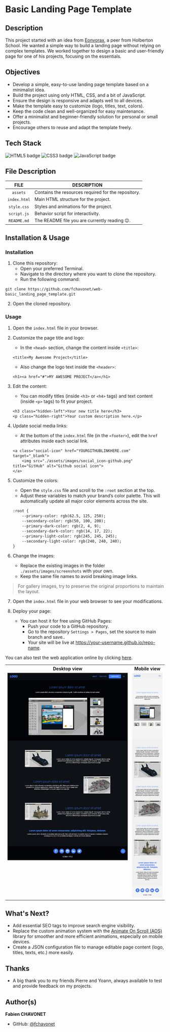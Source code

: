 # Basic Landing Page Template

## Description

This project started with an idea from <a href="https://github.com/Eonvorax">Eonvorax</a>, a peer from Holberton School. He wanted a simple way to build a landing page without relying on complex templates. We worked together to design a basic and user-friendly page for one of his projects, focusing on the essentials.

## Objectives

- Develop a simple, easy-to-use landing page template based on a minimalist idea.
- Build the project using only HTML, CSS, and a bit of JavaScript.
- Ensure the design is responsive and adapts well to all devices.
- Make the template easy to customize (logo, titles, text, colors).
- Keep the code clean and well-organized for easy maintenance.
- Offer a minimalist and beginner-friendly solution for personal or small projects.
- Encourage others to reuse and adapt the template freely.

## Tech Stack

![HTML5 badge](https://img.shields.io/badge/HTML5-e34f26?logo=html5&logoColor=white&style=for-the-badge)
![CSS3 badge](https://img.shields.io/badge/CSS3-1572b6?logo=css&logoColor=white&style=for-the-badge)
![JavaScript badge](https://img.shields.io/badge/JAVASCRIPT-f7df1e?logo=javascript&logoColor=black&style=for-the-badge)

## File Description

| **FILE**     | **DESCRIPTION**                                     |
| :----------: | --------------------------------------------------- |
| `assets`     | Contains the resources required for the repository. |
| `index.html` | Main HTML structure for the project.                |
| `style.css`  | Styles and animations for the project.              |
| `script.js`  | Behavior script for interactivity.                  |
| `README.md`  | The README file you are currently reading 😉.       |

## Installation & Usage

### Installation

1. Clone this repository:
    - Open your preferred Terminal.
    - Navigate to the directory where you want to clone the repository.
    - Run the following command:

```
git clone https://github.com/fchavonet/web-basic_landing_page_template.git
```

2. Open the cloned repository.

### Usage

1. Open the `index.html` file in your browser.

2. Customize the page title and logo:
    - In the `<head>` section, change the content inside `<title>`:

    ```
    <title>My Awesome Project</title>
    ```

    - Also change the logo text inside the `<header>`:

    ```
    <h1><a href="#">MY AWESOME PROJECT</a></h1>
    ```

3. Edit the content:
    - You can modify titles (inside `<h3>` or `<h4>` tags) and text content (inside `<p>` tags) to fit your project.

    ```
    <h3 class="hidden-left">Your new title here</h3>
    <p class="hidden-right">Your custom description here.</p>
    ```

4. Update social media links:
    - At the bottom of the `index.html` file (in the `<footer>`), edit the `href` attributes inside each social link.

    ```
    <a class="social-icon" href="YOURGITHUBLINKHERE.com" target="_blank">
        <img src="./assets/images/social_icon-github.png" title="GitHub" alt="Github social icon">
    </a>
    ```

5. Customize the colors:
    - Open the `style.css` file and scroll to the `:root` section at the top.
    - Adjust these variables to match your brand’s color palette. This will automatically update all major color elements across the site.

    ```
    :root {
        --primary-color: rgb(62.5, 125, 250);
        --secondary-color: rgb(50, 100, 200);
        --primary-dark-color: rgb(2, 4, 9);
        --secondary-dark-color: rgb(14, 17, 22);
        --primary-light-color: rgb(245, 245, 245);
        --secondary-light-color: rgb(240, 240, 240);
    }
    ````

6. Change the images:
    - Replace the existing images in the folder `./assets/images/screenshots` with your own.
    - Keep the same file names to avoid breaking image links.

> For gallery images, try to preserve the original proportions to maintain the layout.

7. Open the `index.html` file in your web browser to see your modifications.

8. Deploy your page:
    - You can host it for free using GitHub Pages:
        - Push your code to a GitHub repository.
        - Go to the repository `Settings > Pages`, set the source to main branch and save..
        - Your site will be live at https://your-username.github.io/repo-name.

You can also test the web application online by clicking [here](https://fchavonet.github.io/full_stack-basic_landing_page_template/).

<table>
    <tr>
        <th align="center" style="text-align: center;">Desktop view</th>
        <th align="center" style="text-align: center;">Mobile view</th>
    </tr>
    <tr valign="top">
        <td align="center">
            <picture>
                <source media="(prefers-color-scheme: dark)" srcset="./assets/images/screenshots/desktop_page_screenshot-dark.webp">
                <source media="(prefers-color-scheme: light)" srcset="./assets/images/screenshots/desktop_page_screenshot-light.webp">
                <img src="./assets/images/screenshots/desktop_page_screenshot-dark.webp" alt="Desktop Screenshot" width="100%">
            </picture>
        </td>
        <td align="center">
            <picture>
                <source media="(prefers-color-scheme: dark)" srcset="./assets/images/screenshots/mobile_page_screenshot-dark.webp">
                <source media="(prefers-color-scheme: light)" srcset="./assets/images/screenshots/mobile_page_screenshot-light.webp">
                <img src="./assets/images/screenshots/mobile_page_screenshot-light.webp" alt="Mobile Screenshot" width="100%">
            </picture>
        </td>
    </tr>
</table>

## What's Next?

- Add essential SEO tags to improve search engine visibility.
- Replace the custom animation system with the [Animate On Scroll (AOS)](https://michalsnik.github.io/aos/) library for smoother and more efficient animations, especially on mobile devices.
- Create a JSON configuration file to manage editable page content (logo, titles, texts, etc.) more easily.

## Thanks

- A big thank you to my friends Pierre and Yoann, always available to test and provide feedback on my projects.

## Author(s)

**Fabien CHAVONET**
- GitHub: [@fchavonet](https://github.com/fchavonet)
